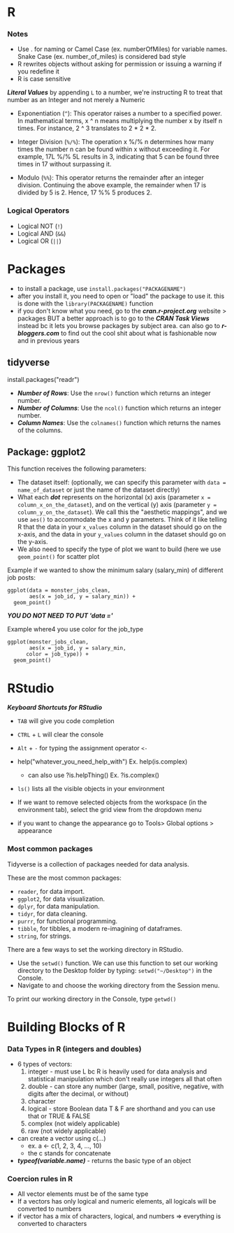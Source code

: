 # R

### Notes
- Use . for naming or Camel Case (ex. numberOfMiles) for variable names. Snake Case (ex. number_of_miles) is considered bad style
- R rewrites objects without asking for permission or issuing a warning if you redefine it
- R is case sensitive

***Literal Values*** by appending <code>L</code> to a number, we're instructing R to treat that number as an Integer and not merely a Numeric

- Exponentiation (<code>^</code>): This operator raises a number to a specified power. In mathematical terms, x ^ n means multiplying the number x by itself n times. For instance, 2 ^ 3 translates to 2 * 2 * 2.

- Integer Division (<code>%/%</code>): The operation x %/% n determines how many times the number n can be found within x without exceeding it. For example, 17L %/% 5L results in 3, indicating that 5 can be found three times in 17 without surpassing it.

- Modulo (<code>%%</code>): This operator returns the remainder after an integer division. Continuing the above example, the remainder when 17 is divided by 5 is 2. Hence, 17 %% 5 produces 2.

### Logical Operators
- Logical NOT (<code>!</code>)
- Logical AND (<code>&&</code>)
- Logical OR (<code>||</code>)

# Packages

- to install a package, use <code>install.packages("PACKAGENAME")</code>
- after you install it, you need to open or "load" the package to use it. this is done with the <code>library(PACKAGENAME)</code> function
- if you don't know what you need, go to the ***cran.r-project.org*** website > packages BUT a better approach is to go to the ***CRAN Task Views*** instead bc it lets you browse packages by subject area. can also go to ***r-bloggers.com*** to find out the cool shit about what is fashionable now and in previous years

## tidyverse
install.packages("readr")
- ***Number of Rows***: Use the <code>nrow()</code> function which returns an integer number.
- ***Number of Columns***: Use the <code>ncol()</code> function which returns an integer number.
- ***Column Names***: Use the <code>colnames()</code> function which returns the names of the columns.

## Package: ggplot2
This function receives the following parameters:
- The dataset itself: (optionally, we can specify this parameter with <code>data = name_of_dataset</code> or just the name of the dataset directly)
- What each ***dot*** represents on the horizontal (x) axis (parameter <code>x = column_x_on_the_dataset</code>), and on the vertical (y) axis (parameter <code>y = column_y_on_the_dataset</code>). We call this the "aesthetic mappings", and we use <code>aes()</code> to accommodate the x and y parameters. Think of it like telling R that the data in your <code>x_values</code> column in the dataset should go on the x-axis, and the data in your <code>y_values</code> column in the dataset should go on the y-axis.
- We also need to specify the type of plot we want to build (here we use <code>geom_point()</code> for scatter plot

Example if we wanted to show the minimum salary (salary_min) of different job posts:
```
ggplot(data = monster_jobs_clean, 
       aes(x = job_id, y = salary_min)) +
  geom_point()
```
***YOU DO NOT NEED TO PUT 'data ='***

Example where4 you use color for the job_type
```
ggplot(monster_jobs_clean,
       aes(x = job_id, y = salary_min,
      color = job_type)) + 
  geom_point()
```

# RStudio
***Keyboard Shortcuts for RStudio*** 
- <code>TAB</code> will give you code completion
- <code>CTRL</code> + <code>L</code> will clear the console
- <code>Alt</code> + <code>-</code> for typing the assignment operator <code><-</code>
- help("whatever_you_need_help_with") Ex. help(is.complex)
    - can also use ?is.helpThing() Ex. ?is.complex()
- <code>ls()</code> lists all the visible objects in your environment

- If we want to remove selected objects from the workspace (in the environment tab), select the grid view from the dropdown menu
- if you want to change the appearance go to Tools> Global options > appearance
### Most common packages
Tidyverse is a collection of packages needed for data analysis.

These are the most common packages:
- <code>reader</code>, for data import.
- <code>ggplot2</code>, for data visualization.
- <code>dplyr</code>, for data manipulation.
- <code>tidyr</code>, for data cleaning.
- <code>purrr</code>, for functional programming.
- <code>tibble</code>, for tibbles, a modern re-imagining of dataframes.
- <code>string</code>, for strings.

There are a few ways to set the working directory in RStudio.
- Use the <code>setwd()</code> function. We can use this function to set our working directory to the Desktop folder by typing: <code>setwd("~/Desktop")</code> in the Console.
- Navigate to and choose the working directory from the Session menu.

To print our working directory in the Console, type <code>getwd()</code>

# Building Blocks of R

### Data Types in R (integers and doubles)
- 6 types of vectors:
  1. integer - must use L bc R is heavily used for data analysis and statistical manipulation which don't really use integers all that often
  2. double - can store any number (large, small, positive, negative, with digits after the decimal, or without)
  3. character
  4. logical - store Boolean data T & F are shorthand and you can use that or TRUE & FALSE
  5. complex (not widely applicable)
  6. raw (not widely applicable)
- can create a vector using c(...)
    - ex. a <- c(1, 2, 3, 4, ..., 10)
    - the c stands for concatenate
- ***typeof(variable.name)*** - returns the basic type of an object

### Coercion rules in R
- All vector elements must be of the same type
- If a vectors has only logical and numeric elements, all logicals will be converted to numbers
- if vector has a mix of characters, logical, and numbers => everything is converted to characters